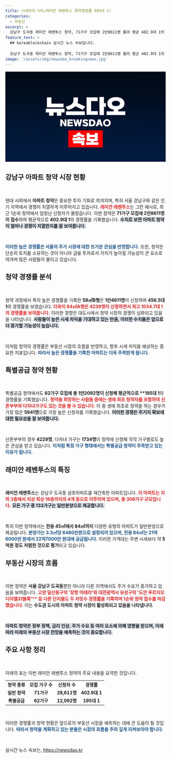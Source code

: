 ```yaml
---
title: 시세차익 5억…래미안 레벤투스 청약경쟁률 403대 1!
categories:
  - 부동산
excerpt: >
  강남구 도곡동 래미안 레벤투스 청약, 71가구 모집에 2만8611명 몰려 평균 402.9대 1의 치열한 경쟁! 5억원 시세차익 기대 속, 특별공급도 로또 청약 열기 이어져!
feature_text: >
  ## koreablockchain 실시간 뉴스 속보입니다.

  강남구 도곡동 래미안 레벤투스 청약, 71가구 모집에 2만8611명 몰려 평균 402.9대 1의 치열한 경쟁! 5억원 시세차익 기대 속, 특별공급도 로또 청약 열기 이어져!
image: '/assets/img/newsdao_breakingnews.jpg'
---
```


<p><img src="/assets/img/newsdao_breakingnews.jpg" alt="koreablockchain 속보" /></p>

<h2 data-ke-size="size26">강남구 아파트 청약 시장 현황</h2>

<p data-ke-size="size16">&nbsp;</p>

<p>현대 사회에서 <strong>아파트 청약</strong>은 중요한 투자 기회로 여겨지며, 특히 서울 강남구와 같은 인기 지역에서 경쟁이 치열하게 이루어지고 있습니다. <b><span style="color: #ee2323;">래미안 레벤투스</span></b>는 그런 예시로, 최근 1순위 청약에서 엄청난 신청자가 몰렸습니다. 이번 청약은 <strong>71가구 모집에 2만8611명이 접수</strong>하여 평균적으로 <strong>402.9대 1</strong>의 경쟁률을 기록했습니다. <b><span style="background-color: #21538527;">수치로 보면 아파트 청약이 얼마나 경쟁이 치열한지를 잘 보여줍니다.</span></b></p>

<p data-ke-size="size16">&nbsp;</p>

<p><b><span style="color: #1a5490;">이러한 높은 경쟁률은 서울의 주거 시장에 대한 뜨거운 관심을 반영합니다.</span></b> 또한, 청약은 단순히 토지를 소유하는 것이 아니라 금융 투자로서 가치가 높아질 가능성이 큰 요소로 여겨져 많은 사람들이 몰리고 있습니다.</p>

<h2 data-ke-size="size26">청약 경쟁률 분석</h2>

<p data-ke-size="size16">&nbsp;</p>

<p>청약 과정에서 특히 높은 경쟁률을 기록한 <strong>58㎡B형</strong>은 <strong>1만4611명</strong>이 신청하여 <strong>456.5대 1</strong>의 경쟁률을 보였습니다. <b><span style="color: #ee2323;">더욱이 84㎡A형은 4239명이 신청하면서 최고 <strong>1034.7대 1</strong>의 경쟁률을 보여줍니다.</span></b> 이러한 경향은 대도시에서 청약 시장의 경쟁이 심화되고 있음을 나타냅니다. <b><span style="background-color: #21538527;">사람들이 높은 시세 차익을 기대하고 있는 만큼, 이러한 수치들은 앞으로 더 증가할 가능성이 높습니다.</span></b></p>

<p data-ke-size="size16">&nbsp;</p>

<p>이처럼 청약의 경쟁률은 부동산 시장의 흐름을 반영하고, 향후 시세 차익을 예상하는 중요한 지표입니다. <b><span style="color: #1a5490;">따라서 높은 경쟁률을 기록한 아파트는 더욱 주목받게 됩니다.</span></b></p>

<h2 data-ke-size="size26">특별공급 청약 현황</h2>

<p data-ke-size="size16">&nbsp;</p>

<p>특별공급 청약에서도 <strong>62가구 모집에 총 1만2092명이 신청해 평균적으로 **195대 1</strong>의 경쟁률을 기록했습니다. <b><span style="color: #ee2323;">청약을 희망하는 사람들 중에는 생애 최초 청약자를 포함하여 신혼부부와 다자녀가구도 있는 것을 볼 수 있습니다.</span></b> 이 중 생애 최초로 청약을 하는 경우가 가장 많은 <strong>5941명</strong>으로 가장 높은 신청자를 기록했습니다. <b><span style="background-color: #21538527;">이러한 경쟁은 주거지 확보에 대한 필요성을 잘 보여줍니다.</span></b></p>

<p data-ke-size="size16">&nbsp;</p>

<p>신혼부부의 경우 <strong>4229명</strong>, 다자녀 가구는 <strong>1734명</strong>이 청약에 신청해 각각 가구별로도 높은 관심을 받고 있습니다. <b><span style="color: #1a5490;">이처럼 특정 가구 형태에서는 특별공급 청약이 주목받고 있는 이유가 됩니다.</span></b></p>

<h2 data-ke-size="size26">래미안 레벤투스의 특징</h2>

<p data-ke-size="size16">&nbsp;</p>

<p><strong>래미안 레벤투스</strong>는 강남구 도곡동 삼호아파트를 재건축한 아파트입니다. <b><span style="color: #ee2323;">이 아파트는 지하 3층에서 지상 최상 18층까지의 4개 동으로 이루어져 있으며, 총 308가구 규모입니다.</span></b> <b><span style="background-color: #21538527;">모든 가구 중 133가구는 일반분양으로 제공합니다.</span></b></p>

<p data-ke-size="size16">&nbsp;</p>

<p>특히 이번 청약에서는 <strong>전용 45㎡에서 84㎡까지</strong> 다양한 유형의 아파트가 일반분양으로 제공됩니다. <b><span style="color: #1a5490;">분양가는 3.3㎡당 6480만원으로 설정되어 있으며, 전용 84㎡는 21억6000만 원에서 22억7000만 원대에 공급됩니다.</span></b> 이러한 가격대는 주변 시세보다 약 <strong>5억원 정도 저렴한 것으로 평가</strong>되고 있습니다. </p>

<h2 data-ke-size="size26">부동산 시장의 흐름</h2>

<p data-ke-size="size16">&nbsp;</p>

<p>이번 청약은 <strong>서울 강남구 도곡동</strong>뿐만 아니라 다른 지역에서도 주거 수요가 증가하고 있음을 보여줍니다. <b><span style="color: #ee2323;">고양 일산동구의 '장항 아테라'와 대전광역시 유성구의 '도안 푸르지오 디아델31블록'** 등 다른 단지들도 두 자릿수 경쟁률을 기록하며 1순위 청약 접수를 마감했습니다.</span></b> 이는 <strong>수도권 도시의 아파트 청약 시장이 활성화되고 있음을 나타냅니다.</strong></p>

<p data-ke-size="size16">&nbsp;</p>

<p><b><span style="background-color: #21538527;">아파트 청약은 정부 정책, 금리 인상, 주거 수요 등 여러 요소에 의해 영향을 받으며, 이에 따라 미래의 부동산 시장 전망을 예측하는 것이 중요합니다.</span></b> </p>

<h2 data-ke-size="size26">주요 사항 정리</h2>

<p data-ke-size="size16">&nbsp;</p>

<p>아래의 표는 이번 래미안 레벤투스 청약의 주요 내용을 요약한 것입니다.</p>

<table style="width: 100%; border-collapse: collapse;">
    <tr>
        <td style="text-align: center; height: 17px;"><b>청약 종류</b></td>
        <td style="text-align: center; height: 17px;"><b>모집 가구 수</b></td>
        <td style="text-align: center; height: 17px;"><b>신청자 수</b></td>
        <td style="text-align: center; height: 17px;"><b>경쟁률</b></td>
    </tr>
    <tr>
        <td style="text-align: center; height: 17px;"><b>일반 청약</b></td>
        <td style="text-align: center; height: 17px;"><b>71가구</b></td>
        <td style="text-align: center; height: 17px;"><b>28,611명</b></td>
        <td style="text-align: center; height: 17px;"><b>402.9대 1</b></td>
    </tr>
    <tr>
        <td style="text-align: center; height: 17px;"><b>특별공급</b></td>
        <td style="text-align: center; height: 17px;"><b>62가구</b></td>
        <td style="text-align: center; height: 17px;"><b>12,092명</b></td>
        <td style="text-align: center; height: 17px;"><b>195대 1</b></td>
    </tr>
</table>

<p data-ke-size="size16">&nbsp;</p>

<p>이러한 경쟁률과 청약 현황은 앞으로의 부동산 시장을 예측하는 데에 큰 도움이 될 것입니다. <b><span style="color: #1a5490;">따라서 청약을 계획하고 있는 분들은 시장의 흐름을 주의 깊게 지켜보아야 합니다.</span></b> </p>

<p data-ke-size="size16">&nbsp;</p>
실시간 뉴스 속보는, <a href="https://newsdao.kr" rel="dofollow">https://newsdao.kr</a>


